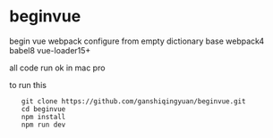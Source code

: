 # beginvue
begin vue webpack configure from empty dictionary base webpack4 babel8 vue-loader15+

all code run ok in mac pro

to run this

```
   git clone https://github.com/ganshiqingyuan/beginvue.git
   cd beginvue
   npm install
   npm run dev
```
